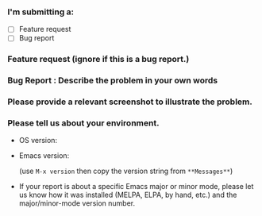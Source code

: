 ### I'm submitting a:

- [ ] Feature request
- [ ] Bug report

### Feature request (ignore if this is a bug report.)


### Bug Report : Describe the problem in your own words


### Please provide a relevant screenshot to illustrate the problem.


### Please tell us about your environment.

- OS version:

- Emacs version:

    (use `M-x version` then copy the version string from `**Messages**`)

- If your report is about a specific Emacs major or minor mode, please
  let us know how it was installed (MELPA, ELPA, by hand, etc.) and
  the major/minor-mode version number.
